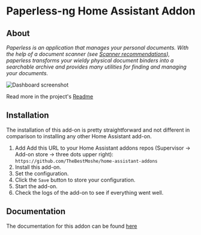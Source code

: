 # Paperless-ng Home Assistant Addon

## About

_Paperless is an application that manages your personal documents. With the help of a document scanner (see [Scanner recommendations](https://paperless-ngx.readthedocs.io/en/latest/scanners.html)), paperless transforms your wieldy physical document binders into a searchable archive and provides many utilities for finding and managing your documents._

![Dashboard screenshot](https://raw.githubusercontent.com/paperless-ngx/paperless-ngx/main/docs/_static/screenshots/documents-wchrome-dark.png)

Read more in the project's [Readme](https://github.com/paperless-ngx/paperless-ngx)

## Installation

The installation of this add-on is pretty straightforward and not different in
comparison to installing any other Home Assistant add-on.

1. Add Add this URL to your Home Assistant addons repos (Supervisor -> Add-on store -> three dots upper right): `https://github.com/TheBestMoshe/home-assistant-addons`
1. Install this add-on.
1. Set the configuration.
1. Click the `Save` button to store your configuration.
1. Start the add-on.
1. Check the logs of the add-on to see if everything went well.

## Documentation

The documentation for this addon can be found [here](DOCS.md)

